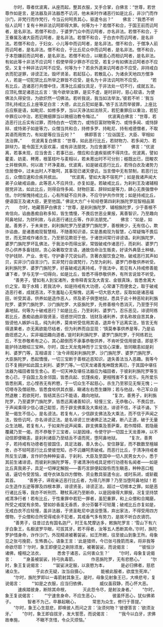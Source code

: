 <!-- { "loadSidebar": true } -->
　　尔时，尊者优波离，从座而起，整其衣服，叉手合掌，白佛言：“世尊，若世尊作如是言，是法器及非法器悉不讥诃，他未来时作诸恶行如是比丘，非沙门而作沙门，非梵行而作梵行，今当云何呵责其心，驱遣令出？”
　　佛言：“我悉不听俗人讥呵！复有十种非法讥呵即得大罪。何等为十？若僧不和合，于国王前而讥呵者，是名非法。若僧不和合，于婆罗门众中而讥呵者，亦名非法。若僧不和合，于王眷属及诸大臣而讥呵者，是名非法。若僧不和合，于白衣中而讥呵者，是名非法。若僧不和合，于妇女、小儿等中而讥呵者，是名非法。僧不和合，于僧净人前而讥呵者，是名非法。僧不和合，于比丘尼众中而讥呵者，是名非法。僧不和合，于本怨嫌前而讥呵者，是名非法。若僧不和合，以瞋恚心而相讥呵者，是名非法。有如此等十非法不应讥呵！假使举得少罪亦不应受，若复少有如佛法讥呵者亦不应受。又复十种非法讥呵不应受。何等为十？若余外道来讥呵者亦不应受，非持戒白衣而犯逆罪，诽谤正法，毁坏贤圣，若起狂心，若散乱心，为诸余天地四方僧净人，若是一切犯禁比丘所举之罪皆不应受，是名为十非法讥呵所不应受。
　　“若有比丘，造诸恶行共僧中住，清净比丘威仪具足，于非法处一切不行，成就五法，应顶礼僧足诸恶比丘言：‘我今欲举汝罪，是实不虚，是时非时，慈心软语，为使佛法久得安住，为欲炽然一切佛法。若听我说，我当如法举汝。’彼若不听：‘我当顶礼持戒比丘上座等足白言：大德，此比丘犯如是事。’依于五法而举彼罪，上座比丘应察是语，如毗尼、如修多罗，当以灭诤法如法除灭，若犯重罪应以重治，若犯中罪应以中治，若犯微细罪当以微细治教令悔过。”
　　优波离白佛言：“世尊，若造恶行比丘实有过罪，而恃白衣一切势力，或恃巨富财物等力、或恃多闻、或恃辞辩、或恃弟子如是等力，众僧当共和合，持修多罗、持毗尼、持有戒德僧者，不取其语而用势力，有如是等应当云何？”
　　佛即答言：“应诣国王、大臣、宰相如法治罪。”
　　优波离复白佛言：“世尊，如此恶行比丘，若财物力、若多闻力、若辞辩力，能令国王大臣欢喜，或有非法朋党，为应舍置不耶？”
　　佛言：“优波离，若事未现，应当舍去；若事已出，僧应和合速疾驱摈不得共住。优波离，譬如瞿麦、妨麦、稗莠，根茎枝叶与麦相以，若未莠出时不可分别；穟既出已，田畯农士并根俱弃。何以故？坏净麦故。优波离，如是破戎恶行比丘，若恃白衣及诸势力住居僧中，过未出时人不敢呵，其事现已诸天便讥，当言僧中无有禁制，若恶行比丘，众僧应速和合疾共摈出。
　　“优波离，譬如大海不宿死尸；如是我诸声闻大弟子众破戒谄曲，此等恶人不应共住，亦复如是。若破戒比丘，为刹利王及诸辅相朋党非法，如此比丘，则得自恃多闻、财物巨富、辞辩如是等力，肆心无畏强僧中住。尔时惭愧持戒比丘，心有所疑不应共诤，不应守护共作伴党；如是持戒比丘，便语国王及诸大臣，更至他国。”
佛说大方广十轮经卷第四刹利旃陀罗现智相品第六
　　尔时，地藏菩萨白佛言：“世尊，是刹利旃陀罗、辅相旃陀罗，少于善根不肯信向，谄曲愚痴自称多知，皆生憍慢，不畏后世恶业果报，离善智识，乃至趣向阿鼻地狱，为财利故，与此恶行诸比丘等，作非法朋党。”
　　佛言：“如是，如是。善男子，于未来世，刹利旃陀罗乃至婆罗门旃陀罗，善根微少，无有信心，欺诈谄曲，是诸愚痴现智慧相，不随善知识语，实是愚痴现为智慧，心常疑悔不畏后世，而无禁戒作诸杀生，乃至邪见欺诳于他，于诸世间常行诽谤语。刹利旃陀罗、婆罗门旃陀罗坏乱佛法，于我法中而得出家，常毁破戒作诸恶行，而刹利、婆罗门尽心供养多畜钱财。贪心染著取空言语，通致信命治生贩卖，好读外典垦土种植，守护钱财、产业、舍宅，守护妻子咒说仙药，贪著衣服饮食之物，破戒恶行其声如贝，实非沙门自言沙门，实非梵行自谓梵行，乃至为刹利、婆罗门恭敬供养听受。刹利旃陀罗、婆罗门旃陀罗，好喜破戒远离持戒，于我法中，若见有人持戒修善能谦下者，学与无学一切得向，如是比丘，皆悉不得恭敬供养，有所言说皆不听受。
　　“善男子，譬如有人到宝渚所，舍帝释青宝及大青宝、金银真珠，皆悉舍离大价之宝，取于水精；若我法中，如是持戒有大功德，心常谦下而便舍之，取于破戒造恶行者，成就恶法，不生羞耻心无惭愧，远离一切大慈大悲，反取如是诸恶福田，听受其语，供养如是造作恶人，师及弟子俱堕地狱，悉具于此十种恶轮刹利旃陀罗、婆罗门旃陀罗、沙门旃陀罗、大臣旃陀罗，先修善根今悉消灭，乃至堕于阿鼻地狱。何等为十破戒恶行？如是比丘，乃至刹利、婆罗门，忍乐恶见，诽谤阿练若比丘，愚痴谄曲非毁贤圣，诳惑世间饮食、钱财及诸利养，求名称故自苦其身，毁谤他人嫉妒斗乱，纯为利养，莫肯听受信用其语，退弃令下远离实法，皆言无有得道果者，亦无离欲能尽结者，但为利养而自显现：‘慎莫奉事供养是等，乃是谄曲诳惑之人，实非福田趣向道者。’是时刹利旃陀罗、婆罗门旃陀罗，于阿练若比丘，不生恭敬希有之心，其心颠倒而不承事恭敬供养，不肯听受信用彼语，即是不能护持法眼绍三宝种。尔时，国土天龙鬼神而于三宝信心深重，皆同瞋恚如是刹利、婆罗门等，互相语言：‘汝今谛观刹利旃陀罗、沙门旃陀罗、婆罗门旃陀罗、大臣旃陀罗，悉起憍慢，一切三宝断于善根近恶知识，退失善法当入恶趣。我等今日不复拥护如此国土刹利、婆罗门等。’一切天龙诸善鬼神既舍离已，于其国中堪任法器为福田者皆生舍心。若一切天神及堪任法器应为福田者，于彼刹利旃陀罗等生舍心已，于自国土及余邻国，皆悉兵起、饥馑疾疫，更相残害不复欢乐，先所爱乐皆悉别离，忿心悭吝无有矜愍，于一切众生不起慈心，杀生乃至邪见无惭无愧；一切塔寺及僧祇物，皆悉食啖供其衣服，瞋诸左右悉生嫌隙；若与他战，令己军众自然退散；若欲死时，皆结其舌口不能语，趣向地狱。
　　“复次，善男子，刹利旃陀罗，乃至婆罗门旃陀罗，皆悉远离诸善知识，轻慢三宝，无恭敬心，不畏后世。于声闻乘得少信心谓己聪哲，而于辟支佛乘及大乘经法，诽谤不信，不读不诵，下至一偈生不信心，是名谤法。若复有人，少信辟支佛法及大乘法，而不信于声闻之法，毁呰讥呵，亦名诽谤正法。是名诽谤三世诸佛正法之藏，断八正道，破于无量众生法眼。若复有人，于如来所说声闻乘、辟支佛乘及菩萨乘，若作障碍、若隐蔽覆藏乃至一偈，而不恭敬于三宝者，以是因缘，令使守护一切国土天龙善神，以不动信即便瞋恚，是刹利诸臣乃至结舌不语而死，堕阿鼻地狱。
　　“复次，善男子，若持戒有功德者在彼国住，具足法器，善入舍心，安住静室，而不数数至檀越舍，亦不轻呵恶行比丘使彼觉知，亦不讥嫌呵责破戒。而恶行比丘，于清净持戒者所反生讥嫌，言作奸伪种种妄语，于刹利、大臣及至国中一切人民男女大小，悉于其前生诸诽谤。而彼刹利旃陀罗等，于诸清净持戒具足修行功德有名闻者——如是比丘真我弟子，具足一切禅定解脱——善巧言辞便起毁呰而生瞋恚，种种恶口粗语，逼切令受苦恼，或夺衣钵及四方僧物、资业敷具驱遣令出，或时系闭，或斩截其首。
　　“善男子，谛观亲近恶行比丘者，为得几所罪？乃至当堕阿鼻地狱！若众生造作五逆等罪及四根本罪，诽谤贤圣，诽谤正法，超过一切根本之罪。如是恶行诸比丘等，我亦不听刑罚、鞭杖系闭乃至断命，以是因缘得大罪报，况复坚持禁戒清净行者！若有比丘，于性重罪中若犯一罪者，虽犯重罪，和上众僧和合羯磨，所受之戒犹有余势。譬如妙香虽无香质，余分芬馨不可轻蔑；破戒比丘亦复如是，无戒白衣不应轻慢，虽非法器，于贤圣毗尼中退没堕落，弃出家法，不得受用四方僧物，于众僧和合所受得戒余不犯者，其戒香气多有势力，是故不听白衣谪罚。
　　“善男子，往昔过去有国名迦尸，时王名梵摩达多，敕旃陀罗言：‘雪山下有六牙白象王，名橱波罗华眼，可拔其牙。若不得者，汝等五人悉断其命。’尔时，旃陀罗护惜身命，诈作沙门，外现精进被著袈裟，如王所敕，往至彼山到象王所。母象见之张弓挽箭，生怖畏心，语象王言：‘此是猎师，今已张弓挽箭而来，将非我等命欲尽耶？’尔时，象王即便见之剃除须发，被著袈裟，而说偈言：
　　“‘彼恒沙诸佛，幢相之法衣，
　　　悉舍于诸恶，云何害众生？’
　　“尔时，母象复说偈言：
　　“‘身虽被袈裟，持弓执毒箭，
　　　作恶旃陀罗，无有悲愍心。’
　　“尔时，象王复说偈言：
　　“‘袈娑决定服，以哀愍为本，
　　　是必归佛者，慈悲诸众生。
　　　于此衣无疑，汝当自摄心，
　　　能被此服者，欲度生死岸。’
　　“尔时，旃陀罗即以一毒箭射其象王。是时，母象见射象王已，大唤悲号，复说偈言：
　　“‘如是之衣服，应当归依佛，
　　　威仪虽寂静，而心怀大恶。
　　　速疾踏彼身，断除其命根，
　　　灭此怨令尽，是射汝身者。’
　　“尔时，象王复说偈言：
　　“‘宁速舍身命，不应生恶心，
　　　彼虽怀恶心，犹似佛弟子。
　　　智者不为己，卒暴起瞋心，
　　　常思为众生，修行于菩提。’
　　“尔时，象王心生慈悲，即唤彼人而问之言：‘汝须何物？’彼便答言：‘欲须汝牙。’
　　“尔时，象王即自拔牙，发大誓愿，而说偈言：
　　“‘我今以白牙，求佛故奉施，
　　　不瞋不贪惜，令众灭烦恼。’
